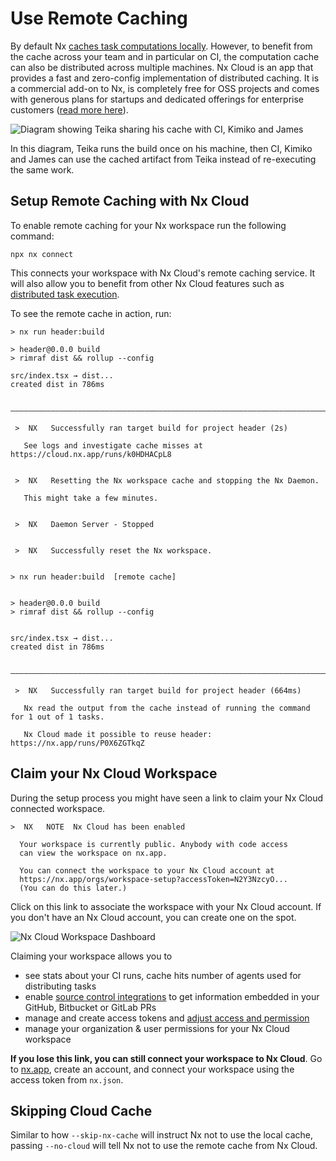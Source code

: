# Use Remote Caching

By default Nx [caches task computations locally](/features/cache-task-results). However, to benefit from the cache across your team and in particular on CI, the computation cache can also be distributed across multiple machines. Nx Cloud is an app that provides a fast and zero-config implementation of distributed caching. It is a commercial add-on to Nx, is completely free for OSS projects and comes with generous plans for startups and dedicated offerings for enterprise customers ([read more here](https://nx.app/pricing)).

![Diagram showing Teika sharing his cache with CI, Kimiko and James](/shared/images/dte/distributed-caching.svg)

In this diagram, Teika runs the build once on his machine, then CI, Kimiko and James can use the cached artifact from Teika instead of re-executing the same work.

## Setup Remote Caching with Nx Cloud

To enable remote caching for your Nx workspace run the following command:

```shell
npx nx connect
```

This connects your workspace with Nx Cloud's remote caching service. It will also allow you to benefit from other Nx Cloud features such as [distributed task execution](/ci/features/distribute-task-execution).

To see the remote cache in action, run:

```{% command="nx build header && nx reset && nx build header"%}
> nx run header:build

> header@0.0.0 build
> rimraf dist && rollup --config

src/index.tsx → dist...
created dist in 786ms

 —————————————————————————————————————————————————————————————————————————————————————————————————————————————————————————

 >  NX   Successfully ran target build for project header (2s)

   See logs and investigate cache misses at https://cloud.nx.app/runs/k0HDHACpL8


 >  NX   Resetting the Nx workspace cache and stopping the Nx Daemon.

   This might take a few minutes.


 >  NX   Daemon Server - Stopped


 >  NX   Successfully reset the Nx workspace.


> nx run header:build  [remote cache]


> header@0.0.0 build
> rimraf dist && rollup --config


src/index.tsx → dist...
created dist in 786ms

 —————————————————————————————————————————————————————————————————————————————————————————————————————————————————————————

 >  NX   Successfully ran target build for project header (664ms)

   Nx read the output from the cache instead of running the command for 1 out of 1 tasks.

   Nx Cloud made it possible to reuse header: https://nx.app/runs/P0X6ZGTkqZ
```

## Claim your Nx Cloud Workspace

During the setup process you might have seen a link to claim your Nx Cloud connected workspace.

```plaintext
>  NX   NOTE  Nx Cloud has been enabled

  Your workspace is currently public. Anybody with code access
  can view the workspace on nx.app.

  You can connect the workspace to your Nx Cloud account at
  https://nx.app/orgs/workspace-setup?accessToken=N2Y3NzcyO...
  (You can do this later.)
```

Click on this link to associate the workspace with your Nx Cloud account. If you don't have an Nx Cloud account, you can create one on the spot.

![Nx Cloud Workspace Dashboard](/shared/images/nx-cloud/nx-cloud-workspace-overview.png)

Claiming your workspace allows you to

- see stats about your CI runs, cache hits number of agents used for distributing tasks
- enable [source control integrations](/ci/recipes/source-control-integration) to get information embedded in your GitHub, Bitbucket or GitLab PRs
- manage and create access tokens and [adjust access and permission](/ci/concepts/cache-security)
- manage your organization & user permissions for your Nx Cloud workspace

**If you lose this link, you can still connect your workspace to Nx Cloud**. Go to [nx.app](https://nx.app), create an account, and connect your workspace using the access token from `nx.json`.

## Skipping Cloud Cache

Similar to how `--skip-nx-cache` will instruct Nx not to use the local cache, passing `--no-cloud` will tell Nx not to use the remote cache from Nx Cloud.
